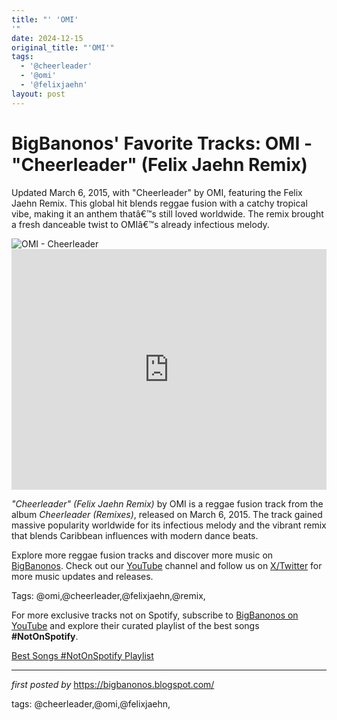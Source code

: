 ```yaml
---
title: "' 'OMI'
'"
date: 2024-12-15
original_title: "'OMI'"
tags:
  - '@cheerleader'
  - '@omi'
  - '@felixjaehn'
layout: post
---
```

<!-- Post Title -->
<h1 >BigBanonos' Favorite Tracks: OMI - "Cheerleader" (Felix Jaehn Remix)</h1> <!-- Introductory Text -->
<p >Updated March 6, 2015, with "Cheerleader" by OMI, featuring the Felix Jaehn Remix. This global hit blends reggae fusion with a catchy tropical vibe, making it an anthem thatâ€™s still loved worldwide. The remix brought a fresh danceable twist to OMIâ€™s already infectious melody.</p> <!-- Featured Image -->
<div > <img src="https://i.ytimg.com/vi/jGflUbPQfW8/maxresdefault.jpg?sqp=-oaymwEmCIAKENAF8quKqQMa8AEB-AH-CYAC0AWKAgwIABABGGEgZShbMA8=&rs=AOn4CLBquu55z_sn7EnM6ExY-ltYn-B1eA" alt="OMI - Cheerleader" />
</div> <!-- YouTube Video Embed -->
<div > <iframe width="100%" height="385" src="https://www.youtube.com/embed/jGflUbPQfW8" title="OMI - Cheerleader (Felix Jaehn Remix) (Official Video) [Ultra Records]" frameborder="0" allow="accelerometer; autoplay; clipboard-write; encrypted-media; gyroscope; picture-in-picture; web-share" referrerpolicy="strict-origin-when-cross-origin" allowfullscreen></iframe>
</div> <!-- Song Information -->
<div > <p><em>"Cheerleader" (Felix Jaehn Remix)</em> by OMI is a reggae fusion track from the album <em>Cheerleader (Remixes)</em>, released on March 6, 2015. The track gained massive popularity worldwide for its infectious melody and the vibrant remix that blends Caribbean influences with modern dance beats.</p>
</div> <!-- Footer Links -->
<div > <p>Explore more reggae fusion tracks and discover more music on <a href="https://bigbanonos.blogspot.com/" target="_blank">BigBanonos</a>. Check out our <a href="https://www.youtube.com/@BigBanonos" target="_blank">YouTube</a> channel and follow us on <a href="https://x.com/bigbanonos" target="_blank">X/Twitter</a> for more music updates and releases.</p>
</div> <!-- Tags -->
<p >Tags: @omi,@cheerleader,@felixjaehn,@remix,</p>


<!--Subscribe and Playlist Links-->
<div>
    <p>For more exclusive tracks not on Spotify, subscribe to <a href="https://www.youtube.com/@BigBanonos" target="_blank">BigBanonos on YouTube</a> and explore their curated playlist of the best songs <strong>#NotOnSpotify</strong>.</p>
    <p><a href="https://www.youtube.com/playlist?list=PLtuNtuTatqI0kFahUCbtbfenC_ET5O_tr" target="_blank">Best Songs #NotOnSpotify Playlist<br /></a></p></div>

<hr />

<p><em>first posted by</em> <a href="https://bigbanonos.blogspot.com/" rel="noopener" target="_new">https://bigbanonos.blogspot.com/</a></p>

<p>tags: @cheerleader,@omi,@felixjaehn,</p>
